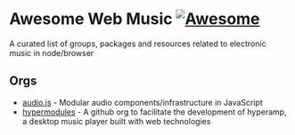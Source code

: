 # Awesome Web Music [![Awesome](https://cdn.rawgit.com/sindresorhus/awesome/d7305f38d29fed78fa85652e3a63e154dd8e8829/media/badge.svg)](https://github.com/sindresorhus/awesome)

A curated list of groups, packages and resources related to electronic music in node/browser

## Orgs

- [audio.js](https://github.com/audiojs) - Modular audio components/infrastructure in JavaScript
- [hypermodules](https://github.com/hypermodules) - A github org to facilitate the development of hyperamp, a desktop music player built with web technologies
